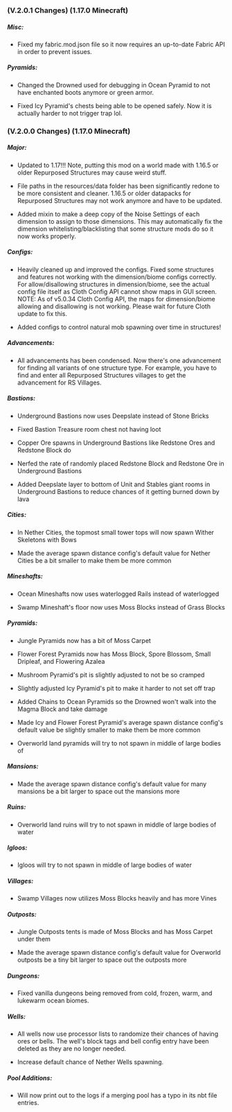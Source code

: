 ### **(V.2.0.1 Changes) (1.17.0 Minecraft)**

##### Misc:
* Fixed my fabric.mod.json file so it now requires an up-to-date Fabric API in order to prevent issues.

##### Pyramids:
* Changed the Drowned used for debugging in Ocean Pyramid to not have enchanted boots anymore or green armor.
  
* Fixed Icy Pyramid's chests being able to be opened safely. Now it is actually harder to not trigger trap lol. 


### **(V.2.0.0 Changes) (1.17.0 Minecraft)**

##### Major:
* Updated to 1.17!!! Note, putting this mod on a world made with 1.16.5 or older Repurposed Structures may cause weird stuff.

* File paths in the resources/data folder has been significantly redone to be more consistent and cleaner. 
  1.16.5 or older datapacks for Repurposed Structures may not work anymore and have to be updated.

* Added mixin to make a deep copy of the Noise Settings of each dimension to assign to those dimensions.
  This may automatically fix the dimension whitelisting/blacklisting that some structure mods do so it now works properly.

##### Configs:
* Heavily cleaned up and improved the configs. Fixed some structures and features not working with the dimension/biome configs correctly.
  For allow/disallowing structures in dimension/biome, see the actual config file itself as Cloth Config API cannot show maps in GUI screen.
  NOTE: As of v5.0.34 Cloth Config API, the maps for dimension/biome allowing and disallowing is not working. Please wait for future Cloth update to fix this.

* Added configs to control natural mob spawning over time in structures!

##### Advancements:
* All advancements has been condensed. Now there's one advancement for finding all variants of one structure type. 
  For example, you have to find and enter all Repurposed Structures villages to get the advancement for RS Villages.

##### Bastions:
* Underground Bastions now uses Deepslate instead of Stone Bricks
  
* Fixed Bastion Treasure room chest not having loot

* Copper Ore spawns in Underground Bastions like Redstone Ores and Redstone Block do
  
* Nerfed the rate of randomly placed Redstone Block and Redstone Ore in Underground Bastions

* Added Deepslate layer to bottom of Unit and Stables giant rooms in Underground Bastions to reduce chances of it getting burned down by lava

##### Cities:
* In Nether Cities, the topmost small tower tops will now spawn Wither Skeletons with Bows
  
* Made the average spawn distance config's default value for Nether Cities be a bit smaller to make them be more common

##### Mineshafts:
* Ocean Mineshafts now uses waterlogged Rails instead of waterlogged 
  
* Swamp Mineshaft's floor now uses Moss Blocks instead of Grass Blocks

##### Pyramids:
* Jungle Pyramids now has a bit of Moss Carpet
  
* Flower Forest Pyramids now has Moss Block, Spore Blossom, Small Dripleaf, and Flowering Azalea

* Mushroom Pyramid's pit is slightly adjusted to not be so cramped

* Slightly adjusted Icy Pyramid's pit to make it harder to not set off trap
  
* Added Chains to Ocean Pyramids so the Drowned won't walk into the Magma Block and take damage
  
* Made Icy and Flower Forest Pyramid's average spawn distance config's default value be slightly smaller to make them be more common 

* Overworld land pyramids will try to not spawn in middle of large bodies of 

##### Mansions:
* Made the average spawn distance config's default value for many mansions be a bit larger to space out the mansions more

##### Ruins:
* Overworld land ruins will try to not spawn in middle of large bodies of water

##### Igloos:
* Igloos will try to not spawn in middle of large bodies of water

##### Villages:
* Swamp Villages now utilizes Moss Blocks heavily and has more Vines

##### Outposts:
* Jungle Outposts tents is made of Moss Blocks and has Moss Carpet under them
  
* Made the average spawn distance config's default value for Overworld outposts be a tiny bit larger to space out the outposts more

##### Dungeons:
* Fixed vanilla dungeons being removed from cold, frozen, warm, and lukewarm ocean biomes.

##### Wells:
* All wells now use processor lists to randomize their chances of having ores or bells. 
  The well's block tags and bell config entry have been deleted as they are no longer needed.
  
* Increase default chance of Nether Wells spawning.

##### Pool Additions:
* Will now print out to the logs if a merging pool has a typo in its nbt file entries.